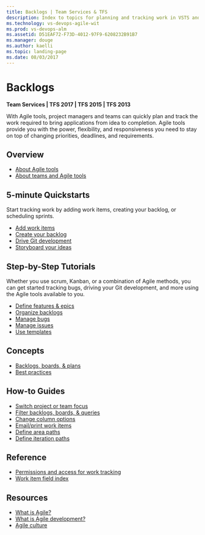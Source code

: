 ```yaml
---
title: Backlogs | Team Services & TFS
description: Index to topics for planning and tracking work in VSTS and and Team Foundation Server (TFS)  
ms.technology: vs-devops-agile-wit
ms.prod: vs-devops-alm
ms.assetid: D51EAF72-F73D-4012-97F9-6208232B91B7
ms.manager: douge
ms.author: kaelli
ms.topic: landing-page 
ms.date: 08/03/2017
---
```


# Backlogs

<b>Team Services | TFS 2017 | TFS 2015 | TFS 2013</b> 

With Agile tools, project managers and teams can quickly plan and track the work required to bring applications from idea to completion. Agile tools provide you with the power, flexibility, and responsiveness you need to stay on top of changing priorities, deadlines, and requirements. 

## Overview  
- [About Agile tools](backlogs-overview.md) 
- [About teams and Agile tools](../about-teams-and-settings.md)  
 

## 5-minute Quickstarts  

Start tracking work by adding work items, creating your backlog, or scheduling sprints.  

- [Add work items](add-work-items.md)
- [Create your backlog](create-your-backlog.md)  
- [Drive Git development](connect-work-items-to-git-dev-ops.md)   
- [Storyboard your ideas](../office/storyboard-your-ideas-using-powerpoint.md)   

## Step-by-Step Tutorials

Whether you use scrum, Kanban, or a combination of Agile methods, you can get started tracking bugs, driving your Git development, and more using the Agile tools available to you. 

- [Define features & epics](define-features-epics.md)
- [Organize backlogs](organize-backlog.md)
- [Manage bugs](manage-bugs.md)
- [Manage issues](manage-issues-impediments.md)
- [Use templates](../productivity/work-item-template.md)


## Concepts 

- [Backlogs, boards, & plans](../backlogs-boards-plans.md)     
- [Best practices](../concepts/best-practices-product-backlog.md)           

## How-to Guides

* [Switch project or team focus](../how-to/switch-team-context-work.md)  
* [Filter backlogs, boards, & queries](../how-to/filter-backlog-or-board.md)  
* [Change column options](../how-to/set-column-options.md)   
* [Email/print work items](../how-to/email-work-items.md)    
* [Define area paths](../customize/set-area-paths.md)  
* [Define iteration paths](../customize/set-iteration-paths-sprints.md)    


## Reference   
- [Permissions and access for work tracking](../permissions-access-work-tracking.md) 
- [Work item field index](../guidance/work-item-field.md)    
  
## Resources 
- [What is Agile?](https://www.visualstudio.com/learn/what-is-agile/)   
- [What is Agile development?](https://www.visualstudio.com/learn/what-is-agile-development/)  
- [Agile culture](https://www.visualstudio.com/learn/agile-culture/)  




